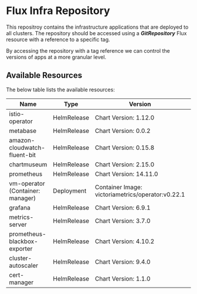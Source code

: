# Flux Infra Repository

This repositroy contains the infrastructure applications that are deployed to all clusters. The repository should be accessed using a ***GitRepository*** Flux resource with a reference to a specific tag.

By accessing the repository with a tag reference we can control the versions of apps at a more granular level.

## Available Resources

The below table lists the available resources:

Name | Type | Version | Location
-----|------|---------|---------
istio-operator | HelmRelease | Chart Version: 1.12.0 | apps/istio-operator/release.yaml
metabase | HelmRelease | Chart Version: 0.0.2 | apps/metabase/release.yaml
amazon-cloudwatch-fluent-bit | HelmRelease | Chart Version: 0.15.8 | system/apps/amazon-cloudwatch-fluent-bit/release.yaml
chartmuseum | HelmRelease | Chart Version: 2.15.0 | system/apps/chartmuseum/release.yaml
prometheus | HelmRelease | Chart Version: 14.11.0 | system/apps/prometheus/release.yaml
vm-operator (Container: manager)| Deployment | Container Image: victoriametrics/operator:v0.22.1 | system/apps/victoria-metrics/operator/manager.yaml
grafana | HelmRelease | Chart Version: 6.9.1 | system/apps/grafana/release.yaml
metrics-server | HelmRelease | Chart Version: 3.7.0 | system/apps/metrics-server/release.yaml
prometheus-blackbox-exporter | HelmRelease | Chart Version: 4.10.2 | system/apps/prometheus-blackbox-exporter/release.yaml
cluster-autoscaler | HelmRelease | Chart Version: 9.4.0 | system/apps/cluster-autoscaler/release.yaml
cert-manager | HelmRelease | Chart Version: 1.1.0 | system/apps/cert-manager/release.yaml